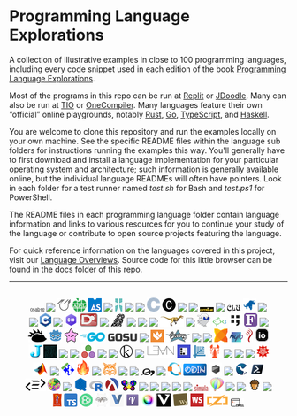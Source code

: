 # Programming Language Explorations

A collection of illustrative examples in close to 100 programming languages, including every code snippet used in each edition of the book [Programming Language Explorations](https://rtoal.github.io/ple).

Most of the programs in this repo can be run at [Replit](https://replit.com) or [JDoodle](https://www.jdoodle.com/). Many can also be run at [TIO](https://tio.run) or [OneCompiler](https://onecompiler.com/). Many languages feature their own ”official” online playgrounds, notably [Rust](https://play.rust-lang.org/), [Go](https://play.golang.com/), [TypeScript](https://www.typescriptlang.org/play), and [Haskell](https://play.haskell.org/).

You are welcome to clone this repository and run the examples locally on your own machine. See the specific README files within the language sub folders for instructions running the examples this way. You'll generally have to first download and install a language implementation for your particular operating system and architecture; such information is generally available online, but the individual language READMEs will often have pointers. Look in each folder for a test runner named _test.sh_ for Bash and _test.ps1_ for PowerShell.

The README files in each programming language folder contain language information and links to various resources for you to continue your study of the language or contribute to open source projects featuring the language.

For quick reference information on the languages covered in this project, visit our [Language Overviews](https://rtoal.github.io/ple/overviews.html). Source code for this little browser can be found in the docs folder of this repo.

---

<div style="text-align: center;margin:2em">

![](docs/resources/05ab1e-logo-24.png)
![](docs/resources/ada-logo-24.png)
![](docs/resources/agda-logo-24.png)
![](docs/resources/apl-logo-24.png)
![](docs/resources/assemblyscript-logo-24.png)
![](docs/resources/awk-logo-24.png)
![](docs/resources/ballerina-logo-24.png)
![](docs/resources/bash-logo-24.png)
![](docs/resources/boo-logo-24.png)
![](docs/resources/c-logo-24.png)
![](docs/resources/carbon-logo-24.png)
![](docs/resources/ceylon-logo-24.png)
![](docs/resources/chapel-logo-24.png)
![](docs/resources/citrine-logo-24.png)
![](docs/resources/clojure-logo-24.png)
![](docs/resources/clu-logo-24.png)
![](docs/resources/cobol-logo-24.png)
![](docs/resources/coffeescript-logo-24.png)
![](docs/resources/commonlisp-logo-24.png)
![](docs/resources/cpp-logo-24.png)
![](docs/resources/crystal-logo-24.png)
![](docs/resources/csharp-logo-24.png)
![](docs/resources/d-logo-24.png)
![](docs/resources/dart-logo-24.png)
![](docs/resources/eiffel-logo-24.png)
![](docs/resources/elixir-logo-24.png)
![](docs/resources/elm-logo-24.png)
![](docs/resources/erlang-logo-24.png)
![](docs/resources/factor-logo-24.png)
![](docs/resources/falcon-logo-24.png)
![](docs/resources/fantom-logo-24.png)
![](docs/resources/fish-logo-24.png)
![](docs/resources/forth-logo-24.png)
![](docs/resources/fortran-logo-24.png)
![](docs/resources/fsharp-logo-24.png)
![](docs/resources/futhark-logo-24.png)
![](docs/resources/gdscript-logo-24.png)
![](docs/resources/gleam-logo-24.png)
![](docs/resources/go-logo-24.png)
![](docs/resources/gosu-logo-24.png)
![](docs/resources/gp-logo-24.png)
![](docs/resources/grain-logo-24.png)
![](docs/resources/groovy-logo-24.png)
![](docs/resources/hack-logo-24.png)
![](docs/resources/haskell-logo-24.png)
![](docs/resources/haxe-logo-24.png)
![](docs/resources/hylo-logo-24.png)
![](docs/resources/idris-logo-24.png)
![](docs/resources/io-logo-24.png)
![](docs/resources/j-logo-24.png)
![](docs/resources/jai-logo-24.png)
![](docs/resources/java-logo-24.png)
![](docs/resources/javascript-logo-24.png)
![](docs/resources/julia-logo-24.png)
![](docs/resources/k-logo-24.png)
![](docs/resources/kitten-logo-24.png)
![](docs/resources/koka-logo-24.png)
![](docs/resources/kotlin-logo-24.png)
![](docs/resources/lean-logo-24.png)
![](docs/resources/linotte-logo-24.png)
![](docs/resources/livescript-logo-24.png)
![](docs/resources/lobster-logo-24.png)
![](docs/resources/lolcode-logo-24.png)
![](docs/resources/lua-logo-24.png)
![](docs/resources/luna-logo-24.png)
![](docs/resources/mathematica-logo-24.png)
![](docs/resources/matlab-logo-24.png)
![](docs/resources/mercury-logo-24.png)
![](docs/resources/modula3-logo-24.png)
![](docs/resources/mojo-logo-24.png)
![](docs/resources/nasm-logo-24.png)
![](docs/resources/neko-logo-24.png)
![](docs/resources/nemerle-logo-24.png)
![](docs/resources/nim-logo-24.png)
![](docs/resources/oberon-logo-24.png)
![](docs/resources/ocaml-logo-24.png)
![](docs/resources/octave-logo-24.png)
![](docs/resources/odin-logo-24.png)
![](docs/resources/onyx-logo-24.png)
![](docs/resources/parasail-logo-24.png)
![](docs/resources/perl-logo-24.png)
![](docs/resources/powershell-logo-24.png)
![](docs/resources/purescript-logo-24.png)
![](docs/resources/pyth-logo-24.png)
![](docs/resources/python-logo-24.png)
![](docs/resources/qsharp-logo-24.png)
![](docs/resources/r-logo-24.png)
![](docs/resources/racket-logo-24.png)
![](docs/resources/raku-logo-24.png)
![](docs/resources/roy-logo-24.png)
![](docs/resources/ruby-logo-24.png)
![](docs/resources/rust-logo-24.png)
![](docs/resources/scala-logo-24.png)
![](docs/resources/scratch-logo-24.png)
![](docs/resources/simula-logo-24.png)
![](docs/resources/smalltalk-logo-24.png)
![](docs/resources/sml-logo-24.png)
![](docs/resources/snap-logo-24.png)
![](docs/resources/squirrel-logo-24.png)
![](docs/resources/swift-logo-24.png)
![](docs/resources/tcl-logo-24.png)
![](docs/resources/typescript-logo-24.png)
![](docs/resources/unison-logo-24.png)
![](docs/resources/ur-logo-24.png)
![](docs/resources/v-logo-24.png)
![](docs/resources/vala-logo-24.png)
![](docs/resources/vale-logo-24.png)
![](docs/resources/verse-logo-24.png)
![](docs/resources/whiley-logo-24.png)
![](docs/resources/whitespace-logo-24.png)
![](docs/resources/zig-logo-24.png)
![](docs/resources/zsh-logo-24.png)

</div>
